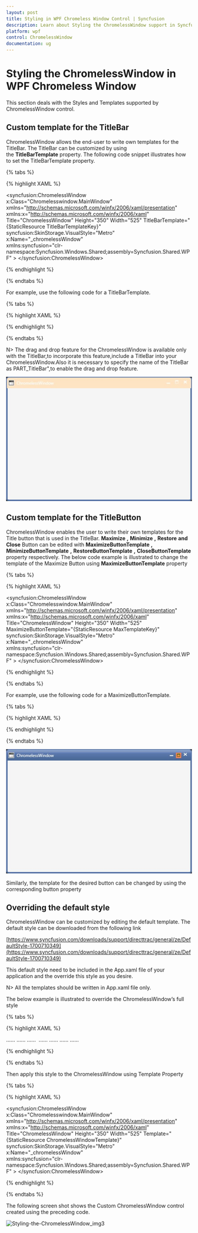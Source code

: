 ```yaml
---
layout: post
title: Styling in WPF Chromeless Window Control | Syncfusion
description: Learn about Styling the ChromelessWindow support in Syncfusion WPF Chromeless Window control and more.
platform: wpf
control: ChromelessWindow
documentation: ug
---
```

# Styling the ChromelessWindow in WPF Chromeless Window

This section deals with the Styles and Templates supported by ChromelessWindow control.

## Custom template for the TitleBar

ChromelessWindow allows the end-user to write own templates for the TitleBar. The TitleBar can be customized by using the **TitleBarTemplate** property. The following code snippet illustrates how to set the TitleBarTemplate property.

{% tabs %}

{% highlight XAML %}

<syncfusion:ChromelessWindow x:Class="Chromelesswindow.MainWindow"
xmlns="http://schemas.microsoft.com/winfx/2006/xaml/presentation"
xmlns:x="http://schemas.microsoft.com/winfx/2006/xaml"
Title="ChromelessWindow" Height="350" Width="525" TitleBarTemplate="{StaticResource TitleBarTemplateKey}"   
syncfusion:SkinStorage.VisualStyle="Metro" x:Name="_chromelessWindow"    
xmlns:syncfusion="clr-namespace:Syncfusion.Windows.Shared;assembly=Syncfusion.Shared.WPF"  >
</syncfusion:ChromelessWindow>

{% endhighlight %}

{% endtabs %}

For example, use the following code for a TitleBarTemplate.

{% tabs %}

{% highlight XAML %}

<ControlTemplate x:Key="TitleBarTemplateKey" TargetType="{x:Type syncfusion:TitleBar}">
<Border x:Name="MainGrid"  Height="30" CornerRadius="5,5,0,0" Background="Bisque" >
<Border BorderBrush="Transparent" Background="Transparent" BorderThickness=".5" Width="Auto" CornerRadius="0,0,0,0">
<ContentPresenter   HorizontalAlignment="Stretch" VerticalAlignment="Center" />
</Border>
</Border>
</ControlTemplate>

{% endhighlight %}

{% endtabs %}

N> The drag and drop feature for the ChromelessWindow is available only with the TitleBar,to incorporate this feature,include a TitleBar into your ChromelessWindow.Also it is necessary to specify the name of the TitleBar as PART_TitleBar",to enable the drag and drop feature.

![Styling-the-ChromelessWindow_img1](Styling-the-ChromelessWindow_images/Styling-the-ChromelessWindow_img1.jpeg)

## Custom template for the TitleButton

ChromelessWindow enables the user to write their own templates for the Title button that is used in the TitleBar. **Maximize** **,** **Minimize** **,** **Restore** **and** **Close** Button can be edited with **MaximizeButtonTemplate** **,** **MinimizeButtonTemplate** **,** **RestoreButtonTemplate** **,** **CloseButtonTemplate** property respectively. The below code example is illustrated to change the template of the Maximize Button using **MaximizeButtonTemplate** property

{% tabs %}

{% highlight XAML %}

<syncfusion:ChromelessWindow x:Class="Chromelesswindow.MainWindow"
xmlns="http://schemas.microsoft.com/winfx/2006/xaml/presentation"
xmlns:x="http://schemas.microsoft.com/winfx/2006/xaml"
Title="ChromelessWindow" Height="350" Width="525" MaximizeButtonTemplate="{StaticResource MaxTemplateKey}" 
syncfusion:SkinStorage.VisualStyle="Metro"    x:Name="_chromelessWindow"    
xmlns:syncfusion="clr-namespace:Syncfusion.Windows.Shared;assembly=Syncfusion.Shared.WPF" >
<Grid>
</Grid>
</syncfusion:ChromelessWindow>

{% endhighlight %}

{% endtabs %}

For example, use the following code for a MaximizeButtonTemplate.

{% tabs %}

{% highlight XAML %}

<ControlTemplate x:Key="MaxTemplateKey" TargetType="{x:Type syncfusion:TitleButton}">
<Border SnapsToDevicePixels="true" x:Name="maxborder" Width="15" Height="15" Background="Coral"  
BorderThickness="0" BorderBrush="Transparent">
<Grid SnapsToDevicePixels="true" x:Name="grid" HorizontalAlignment="Center" VerticalAlignment="Center" Width="9" Height="8">
<Path Name="pathButton" SnapsToDevicePixels="True"  Stretch="Fill" StrokeThickness="1"               
Data="M1,1 L8,1 L8,8 L1,8 z M1,2 L8,2" Stroke="Green"
HorizontalAlignment="Center" VerticalAlignment="Center"  Width="9" Height="8">
</Path>                  
</Grid>
</Border>
</ControlTemplate>

{% endhighlight %}

{% endtabs %}

![Styling-the-ChromelessWindow_img2](Styling-the-ChromelessWindow_images/Styling-the-ChromelessWindow_img2.jpeg)

Similarly, the template for the desired button can be changed by using the corresponding button property

## Overriding the default style

ChromelessWindow can be customized by editing the default template. The default style can be downloaded from the following link

[https://www.syncfusion.com/downloads/support/directtrac/general/ze/DefaultStyle-1700710349](https://www.syncfusion.com/downloads/support/directtrac/general/ze/DefaultStyle-1700710349)

This default style need to be included in the App.xaml file of your application and the override this style as you desire.

N> All the templates should be written in App.xaml file only.

The below example is illustrated to override the ChromelessWindow’s full style 

{% tabs %}

{% highlight XAML %}

<ControlTemplate x:Key="TitleBarTemplateKey" TargetType="{x:Type syncfusion:TitleBar}">
<Border Name="border" Background="#AA161616" Height="30">
<ContentPresenter HorizontalAlignment="Stretch" VerticalAlignment="Bottom" Margin="0,0,0,0"/>
</Border>
</ControlTemplate>
<ControlTemplate x:Key="ChromelessWindowTemplate" TargetType="{x:Type syncfusion:ChromelessWindow}">
<AdornerDecorator>
<Border Name="OuterBorder" Background="#F1401013" BorderThickness="2" CornerRadius="{Binding ElementName=CornerRadiusSlider,Path=Value}" BorderBrush="#401013">
......
......
......
<syncfusion:TitleBar Name="PART_TitleBar" Grid.Row="0" Template="{StaticResource TitleBarTemplateKey}" >
<Grid VerticalAlignment="Top" Height="30">
<StackPanel Orientation="Horizontal">
<Image x:Name="PART_Icon" Source="{Binding RelativeSource={RelativeSource FindAncestor, AncestorType={x:Type syncfusion:ChromelessWindow}}, Path=Icon}" VerticalAlignment="Center" HorizontalAlignment="Left" Margin="4,4,2,4"  MaxWidth="16" MaxHeight="16" MinWidth="16" MinHeight="16" />
<ContentControl Foreground="White" Content="{TemplateBinding Title}" VerticalAlignment="Center" HorizontalAlignment="Left" x:Name="TitlePresenter" Margin="5,5,5,5" />
</StackPanel>
......
......
</Grid>
</syncfusion:TitleBar>
......
......
</Grid>
</Border>               
</AdornerDecorator>
</ControlTemplate>

{% endhighlight %}

{% endtabs %}

Then apply this style to the ChromelessWindow using Template Property

{% tabs %}

{% highlight XAML %}

<syncfusion:ChromelessWindow x:Class="Chromelesswindow.MainWindow"
xmlns="http://schemas.microsoft.com/winfx/2006/xaml/presentation"
xmlns:x="http://schemas.microsoft.com/winfx/2006/xaml"
Title="ChromelessWindow" Height="350" Width="525" Template="{StaticResource ChromelessWindowTemplate}"   
syncfusion:SkinStorage.VisualStyle="Metro" x:Name="_chromelessWindow"    
xmlns:syncfusion="clr-namespace:Syncfusion.Windows.Shared;assembly=Syncfusion.Shared.WPF"  >
</syncfusion:ChromelessWindow>

{% endhighlight %}

{% endtabs %}

The following screen shot shows the Custom ChromelessWindow control created using the preceding code.

![Styling-the-ChromelessWindow_img3](Styling-the-ChromelessWindow_images/Styling-the-ChromelessWindow_img3.jpeg)
